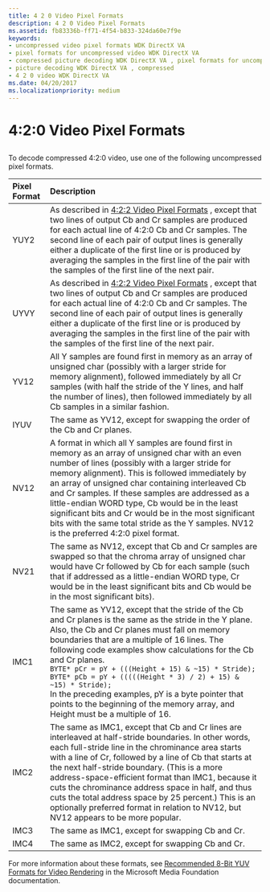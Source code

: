 ```yaml
---
title: 4 2 0 Video Pixel Formats
description: 4 2 0 Video Pixel Formats
ms.assetid: fb83336b-ff71-4f54-b833-324da60e7f9e
keywords:
- uncompressed video pixel formats WDK DirectX VA
- pixel formats for uncompressed video WDK DirectX VA
- compressed picture decoding WDK DirectX VA , pixel formats for uncompressed video
- picture decoding WDK DirectX VA , compressed
- 4 2 0 video WDK DirectX VA
ms.date: 04/20/2017
ms.localizationpriority: medium
---
```


# 4:2:0 Video Pixel Formats


## <span id="ddk_4_2_0_video_pixel_formats_gg"></span><span id="DDK_4_2_0_VIDEO_PIXEL_FORMATS_GG"></span>


To decode compressed 4:2:0 video, use one of the following uncompressed pixel formats.

| **Pixel Format** | **Description** | 
|:--|:--|
| YUY2 | As described in [4:2:2 Video Pixel Formats](vscode-resource://c:/drivers/drivers/windows-driver-docs-pr/display/4-2-2-video-pixel-formats.md) , except that two lines of output Cb and Cr samples are produced for each actual line of 4:2:0 Cb and Cr samples. The second line of each pair of output lines is generally either a duplicate of the first line or is produced by averaging the samples in the first line of the pair with the samples of the first line of the next pair. | 
| UYVY | As described in [4:2:2 Video Pixel Formats](vscode-resource://c:/drivers/drivers/windows-driver-docs-pr/display/4-2-2-video-pixel-formats.md) , except that two lines of output Cb and Cr samples are produced for each actual line of 4:2:0 Cb and Cr samples. The second line of each pair of output lines is generally either a duplicate of the first line or is produced by averaging the samples in the first line of the pair with the samples of the first line of the next pair. | 
| YV12 | All Y samples are found first in memory as an array of unsigned char (possibly with a larger stride for memory alignment), followed immediately by all Cr samples (with half the stride of the Y lines, and half the number of lines), then followed immediately by all Cb samples in a similar fashion. | 
| IYUV | The same as YV12, except for swapping the order of the Cb and Cr planes. | 
| NV12 | A format in which all Y samples are found first in memory as an array of unsigned char with an even number of lines (possibly with a larger stride for memory alignment). This is followed immediately by an array of unsigned char containing interleaved Cb and Cr samples. If these samples are addressed as a little-endian WORD type, Cb would be in the least significant bits and Cr would be in the most significant bits with the same total stride as the Y samples. NV12 is the preferred 4:2:0 pixel format. | 
| NV21 | The same as NV12, except that Cb and Cr samples are swapped so that the chroma array of unsigned char would have Cr followed by Cb for each sample (such that if addressed as a little-endian WORD type, Cr would be in the least significant bits and Cb would be in the most significant bits). | 
| IMC1 | The same as YV12, except that the stride of the Cb and Cr planes is the same as the stride in the Y plane. Also, the Cb and Cr planes must fall on memory boundaries that are a multiple of 16 lines. The following code examples show calculations for the Cb and Cr planes.<br/>`BYTE* pCr = pY + (((Height + 15) & ~15) * Stride);`<br/>`BYTE* pCb = pY + (((((Height * 3) / 2) + 15) & ~15) * Stride);`<br/>In the preceding examples, pY is a byte pointer that points to the beginning of the memory array, and Height must be a multiple of 16. | 
| IMC2 | The same as IMC1, except that Cb and Cr lines are interleaved at half-stride boundaries. In other words, each full-stride line in the chrominance area starts with a line of Cr, followed by a line of Cb that starts at the next half-stride boundary. (This is a more address-space-efficient format than IMC1, because it cuts the chrominance address space in half, and thus cuts the total address space by 25 percent.) This is an optionally preferred format in relation to NV12, but NV12 appears to be more popular. | 
| IMC3 | The same as IMC1, except for swapping Cb and Cr. | 
| IMC4 | The same as IMC2, except for swapping Cb and Cr. | 

For more information about these formats, see [Recommended 8-Bit YUV Formats for Video Rendering](https://msdn.microsoft.com/library/windows/desktop/dd206750) in the Microsoft Media Foundation documentation.
